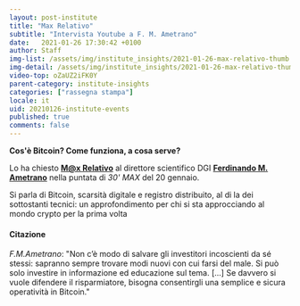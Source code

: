 ```yaml
---
layout: post-institute
title: "Max Relativo"
subtitle: "Intervista Youtube a F. M. Ametrano" 
date:   2021-01-26 17:30:42 +0100
author: Staff
img-list: /assets/img/institute_insights/2021-01-26-max-relativo-thumb.jpg
img-detail: /assets/img/institute_insights/2021-01-26-max-relativo-thumb.jpg
video-top: oZaUZ2iFK0Y
parent-category: institute-insights
categories: ["rassegna stampa"]
locale: it
uid: 20210126-institute-events
published: true
comments: false
---
```


**Cos'è Bitcoin? Come funziona, a cosa serve?**

Lo ha chiesto [**M@x Relativo**](https://youtube.com/c/MaxRelativo) al direttore scientifico DGI [**Ferdinando M. Ametrano**](https://ametrano.net/) nella puntata di _30' MAX_ del 20 gennaio.

Si parla di Bitcoin, scarsità digitale e registro distribuito, al di la dei sottostanti tecnici: un approfondimento per chi si sta approcciando al mondo crypto per la prima volta

#### Citazione

_F.M.Ametrano_: "Non c’è modo di salvare gli investitori incoscienti da sé stessi: sapranno sempre trovare modi nuovi con cui farsi del male. Si può solo investire in informazione ed educazione sul tema. [...] Se davvero si vuole difendere il risparmiatore, bisogna consentirgli una semplice e sicura operatività in Bitcoin."

